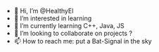 - 👋 Hi, I’m @HealthyEl
- 👀 I’m interested in learning
- 🌱 I’m currently learning C++, Java, JS
- 💞️ I’m looking to collaborate on projects ? 
- 📫 How to reach me: put a Bat-Signal in the sky 

<!---
HealthyEl/HealthyEl is a ✨ special ✨ repository because its `README.md` (this file) appears on your GitHub profile.
You can click the Preview link to take a look at your changes.
--->
